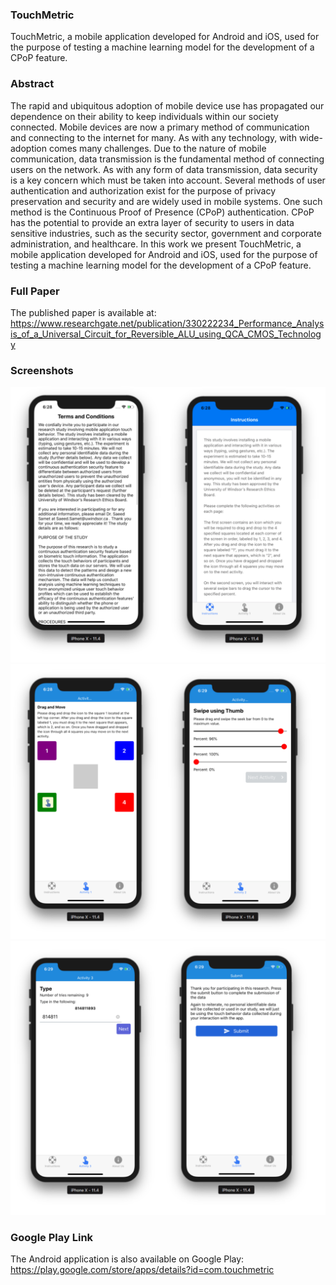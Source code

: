 ### TouchMetric
TouchMetric, a mobile application developed for Android and iOS, used for the
purpose of testing a machine learning model for the development of a CPoP feature.

### Abstract
The rapid and ubiquitous adoption of mobile device use has propagated our
dependence on their ability to keep individuals within our society connected. Mobile
devices are now a primary method of communication and connecting to the internet
for many. As with any technology, with wide-adoption comes many challenges. Due to
the nature of mobile communication, data transmission is the fundamental method of
connecting users on the network. As with any form of data transmission, data security
is a key concern which must be taken into account. Several methods of user
authentication and authorization exist for the purpose of privacy preservation and
security and are widely used in mobile systems. One such method is the Continuous
Proof of Presence (CPoP) authentication. CPoP has the potential to provide an extra
layer of security to users in data sensitive industries, such as the security sector,
government and corporate administration, and healthcare. In this work we present
TouchMetric, a mobile application developed for Android and iOS, used for the
purpose of testing a machine learning model for the development of a CPoP feature.

### Full Paper
The published paper is available at:
https://www.researchgate.net/publication/330222234_Performance_Analysis_of_a_Universal_Circuit_for_Reversible_ALU_using_QCA_CMOS_Technology

### Screenshots
![](https://raw.githubusercontent.com/i0/TouchMetric/master/screenshots/1.png)
![](https://raw.githubusercontent.com/i0/TouchMetric/master/screenshots/2.png)
![](https://raw.githubusercontent.com/i0/TouchMetric/master/screenshots/3.png)


### Google Play Link
The Android application is also available on Google Play:
https://play.google.com/store/apps/details?id=com.touchmetric
